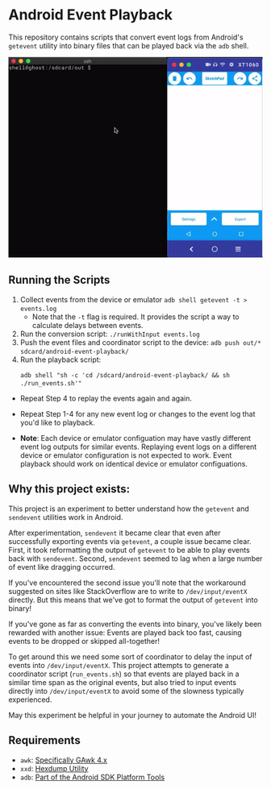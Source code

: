 # Android Event Playback

This repository contains scripts that convert event logs from
Android's `getevent` utility into binary files that can be played
back via the `adb` shell.

![Demo Video](demo.gif)

## Running the Scripts

1. Collect events from the device or emulator `adb shell getevent -t > events.log`
    - Note that the `-t` flag is required. It provides the script a way to calculate delays between events. 
2. Run the conversion script: `./runWithInput events.log`
3. Push the event files and coordinator script to the device: `adb push out/* sdcard/android-event-playback/`
4. Run the playback script: 
    ```
    adb shell "sh -c 'cd /sdcard/android-event-playback/ && sh ./run_events.sh'"
    ```

- Repeat Step 4 to replay the events again and again.
- Repeat Step 1-4 for any new event log or changes to the event log that you'd like to playback.

- **Note**: Each device or emulator configuation may have vastly different event log outputs for 
  similar events. Replaying event logs on a different device or emulator configuration is not 
  expected to work. Event playback should work on identical device or emulator configuations.

## Why this project exists:

This project is an experiment to better understand how the `getevent` and
`sendevent` utilities work in Android. 

After experimentation, `sendevent` it became clear that even after successfully
exporting events via `getevent`, a couple issue became clear. First, it took 
reformatting the output of `getevent` to be able to play events back with `sendevent`.
Second, `sendevent` seemed to lag when a large number of event like dragging occurred.

If you've encountered the second issue you'll note that the workaround suggested on sites
like StackOverflow are to write to `/dev/input/eventX` directly. But this means that we've
got to format the output of `getevent` into binary! 

If you've gone as far as converting the events into binary, you've likely been rewarded
with another issue: Events are played back too fast, causing events to be dropped or skipped 
all-together!

To get around this we need some sort of coordinator to delay the input of events into `/dev/input/eventX`.
This project attempts to generate a coordinator script (`run_events.sh`) so that events
are played back in a similar time span as the original events, but also tried to input events
directly into `/dev/input/eventX` to avoid some of the slowness typically experienced.

May this experiment be helpful in your journey to automate the Android UI!

## Requirements

- `awk`: [Specifically GAwk 4.x](https://www.gnu.org/software/gawk/)
- `xxd`: [Hexdump Utility](https://linux.die.net/man/1/xxd)
- `adb`: [Part of the Android SDK Platform Tools](https://developer.android.com/studio/command-line/adb)
